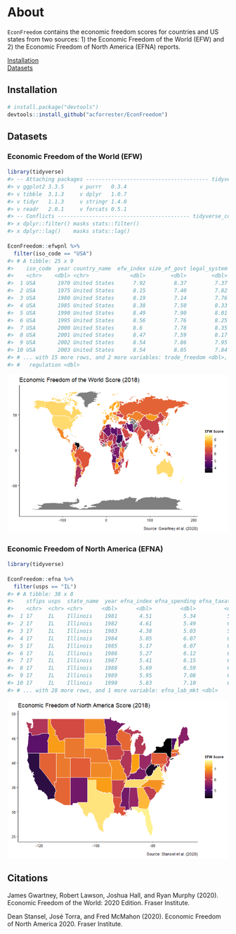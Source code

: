 
# About

`EconFreedom` contains the economic freedom scores for countries and US
states from two sources: 1) the Economic Freedom of the World (EFW) and
2) the Economic Freedom of North America (EFNA) reports.

[Installation](#installation) <br> [Datasets](#datasets)

## Installation

``` r
# install.package("devtools")
devtools::install_github("acforrester/EconFreedom")
```

## Datasets

### Economic Freedom of the World (EFW)

``` r
library(tidyverse)
#> -- Attaching packages --------------------------------------- tidyverse 1.3.1 --
#> v ggplot2 3.3.5     v purrr   0.3.4
#> v tibble  3.1.3     v dplyr   1.0.7
#> v tidyr   1.1.3     v stringr 1.4.0
#> v readr   2.0.1     v forcats 0.5.1
#> -- Conflicts ------------------------------------------ tidyverse_conflicts() --
#> x dplyr::filter() masks stats::filter()
#> x dplyr::lag()    masks stats::lag()

EconFreedom::efwpnl %>% 
  filter(iso_code == "USA")
#> # A tibble: 25 x 9
#>    iso_code  year country_name  efw_index size_of_govt legal_system sound_money
#>    <chr>    <dbl> <chr>             <dbl>        <dbl>        <dbl>       <dbl>
#>  1 USA       1970 United States      7.92         8.37         7.37        9.59
#>  2 USA       1975 United States      8.15         7.40         7.82        9.26
#>  3 USA       1980 United States      8.19         7.14         7.76        9.22
#>  4 USA       1985 United States      8.38         7.50         8.33        9.36
#>  5 USA       1990 United States      8.49         7.90         8.01        9.68
#>  6 USA       1995 United States      8.56         7.76         8.25        9.76
#>  7 USA       2000 United States      8.6          7.78         8.35        9.78
#>  8 USA       2001 United States      8.47         7.59         8.17        9.73
#>  9 USA       2002 United States      8.54         7.86         7.95        9.80
#> 10 USA       2003 United States      8.54         8.05         7.84        9.82
#> # ... with 15 more rows, and 2 more variables: trade_freedom <dbl>,
#> #   regulation <dbl>
```

![](README/README-fig-efw_2018-1.png)<!-- -->

### Economic Freedom of North America (EFNA)

``` r
library(tidyverse)

EconFreedom::efna %>% 
  filter(usps == "IL")
#> # A tibble: 38 x 8
#>    stfips usps  state_name  year efna_index efna_spending efna_taxation
#>    <chr>  <chr> <chr>      <dbl>      <dbl>         <dbl>         <dbl>
#>  1 17     IL    Illinois    1981       4.51          5.34          5.97
#>  2 17     IL    Illinois    1982       4.61          5.49          6.14
#>  3 17     IL    Illinois    1983       4.38          5.03          5.90
#>  4 17     IL    Illinois    1984       5.05          6.07          6.16
#>  5 17     IL    Illinois    1985       5.17          6.07          6.21
#>  6 17     IL    Illinois    1986       5.27          6.12          6.20
#>  7 17     IL    Illinois    1987       5.41          6.15          6.24
#>  8 17     IL    Illinois    1988       5.69          6.59          6.20
#>  9 17     IL    Illinois    1989       5.95          7.08          6.20
#> 10 17     IL    Illinois    1990       5.83          7.10          6.02
#> # ... with 28 more rows, and 1 more variable: efna_lab_mkt <dbl>
```

![](README/README-fig-efna_2018-1.png)<!-- -->

## Citations

James Gwartney, Robert Lawson, Joshua Hall, and Ryan Murphy (2020).
Economic Freedom of the World: 2020 Edition. Fraser Institute.

Dean Stansel, José Torra, and Fred McMahon (2020). Economic Freedom of
North America 2020. Fraser Institute.
